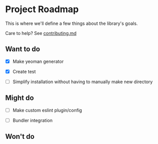 # Project Roadmap

This is where we'll define a few things about the library's goals.

Care to help? See [contributing.md][contributing-link]

## Want to do
- [x] Make yeoman generator
- [x] Create test
- [ ] Simplify installation without having to manually make new directory


## Might do
- [ ] Make custom eslint plugin/config
- [ ] Bundler integration


## Won't do


[contributing-link]: https://github.com/luftywiranda13/generator-bunny/blob/master/contributing.md
